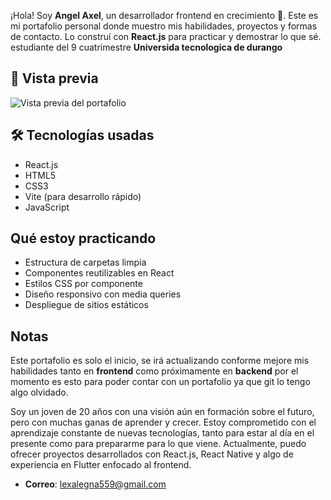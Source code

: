 ¡Hola! Soy **Angel Axel**, un desarrollador frontend en crecimiento 🚀. Este es mi portafolio personal donde muestro mis habilidades, proyectos y formas de contacto. Lo construí con **React.js** para practicar y demostrar lo que sé.
estudiante del 9 cuatrimestre **Universida tecnologica de durango**

## 📸 Vista previa

![Vista previa del portafolio](./assets/screenshot.png)

## 🛠️ Tecnologías usadas

- React.js
- HTML5
- CSS3
- Vite (para desarrollo rápido)
- JavaScript



##  Qué estoy practicando

- Estructura de carpetas limpia
- Componentes reutilizables en React
- Estilos CSS por componente
- Diseño responsivo con media queries
- Despliegue de sitios estáticos

## Notas

Este portafolio es solo el inicio, se irá actualizando conforme mejore mis habilidades tanto en **frontend** como próximamente en **backend**
por el momento es esto para poder contar con un portafolio ya que git lo tengo algo olvidado.

Soy un joven de 20 años con una visión aún en formación sobre el futuro, pero con muchas ganas de aprender y crecer. Estoy comprometido con el aprendizaje constante de nuevas tecnologías, tanto para estar al día en el presente como para prepararme para lo que viene.
Actualmente, puedo ofrecer proyectos desarrollados con React.js, React Native y algo de experiencia en Flutter enfocado al frontend.
    
- **Correo**: lexalegna559@gmail.com
